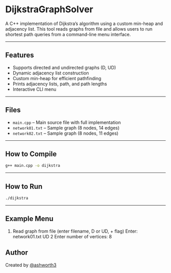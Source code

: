# DijkstraGraphSolver

A C++ implementation of Dijkstra’s algorithm using a custom min-heap and adjacency list. This tool reads graphs from file and allows users to run shortest path queries from a command-line menu interface.

---

## Features

- Supports directed and undirected graphs (D, UD)
- Dynamic adjacency list construction
- Custom min-heap for efficient pathfinding
- Prints adjacency lists, path, and path lengths
- Interactive CLI menu

---

## Files

- `main.cpp` – Main source file with full implementation
- `network01.txt` – Sample graph (8 nodes, 14 edges)
- `network02.txt` – Sample graph (8 nodes, 11 edges)

---

## How to Compile

```bash
g++ main.cpp -o dijkstra
```
---

## How to Run
```bash
./dijkstra
```
---

## Example Menu
1. Read graph from file (enter filename, D or UD, + flag)
Enter: network01.txt UD 2
Enter number of vertices: 8

## Author
Created by [@ashworth3](https://github.com/ashworth3)

